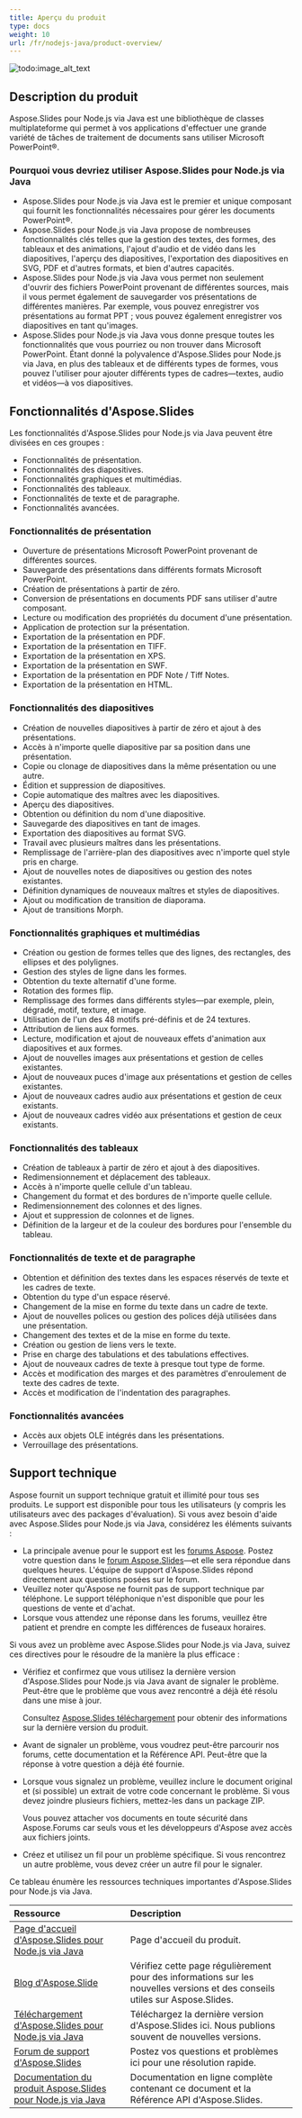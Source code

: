 ```yaml
---
title: Aperçu du produit
type: docs
weight: 10
url: /fr/nodejs-java/product-overview/
---
```


![todo:image_alt_text](aspose_slides-for-nodejs-via-java.png)

## **Description du produit**
Aspose.Slides pour Node.js via Java est une bibliothèque de classes multiplateforme qui permet à vos applications d'effectuer une grande variété de tâches de traitement de documents sans utiliser Microsoft PowerPoint®.

### Pourquoi vous devriez utiliser Aspose.Slides pour Node.js via Java

- Aspose.Slides pour Node.js via Java est le premier et unique composant qui fournit les fonctionnalités nécessaires pour gérer les documents PowerPoint®. 
- Aspose.Slides pour Node.js via Java propose de nombreuses fonctionnalités clés telles que la gestion des textes, des formes, des tableaux et des animations, l'ajout d'audio et de vidéo dans les diapositives, l'aperçu des diapositives, l'exportation des diapositives en SVG, PDF et d'autres formats, et bien d'autres capacités. 
- Aspose.Slides pour Node.js via Java vous permet non seulement d'ouvrir des fichiers PowerPoint provenant de différentes sources, mais il vous permet également de sauvegarder vos présentations de différentes manières. Par exemple, vous pouvez enregistrer vos présentations au format PPT ; vous pouvez également enregistrer vos diapositives en tant qu'images. 
- Aspose.Slides pour Node.js via Java vous donne presque toutes les fonctionnalités que vous pourriez ou non trouver dans Microsoft PowerPoint. Étant donné la polyvalence d'Aspose.Slides pour Node.js via Java, en plus des tableaux et de différents types de formes, vous pouvez l'utiliser pour ajouter différents types de cadres—textes, audio et vidéos—à vos diapositives. 

## **Fonctionnalités d'Aspose.Slides**

Les fonctionnalités d'Aspose.Slides pour Node.js via Java peuvent être divisées en ces groupes :

- Fonctionnalités de présentation.
- Fonctionnalités des diapositives.
- Fonctionnalités graphiques et multimédias.
- Fonctionnalités des tableaux.
- Fonctionnalités de texte et de paragraphe.
- Fonctionnalités avancées.

### **Fonctionnalités de présentation**

- Ouverture de présentations Microsoft PowerPoint provenant de différentes sources.
- Sauvegarde des présentations dans différents formats Microsoft PowerPoint.
- Création de présentations à partir de zéro.
- Conversion de présentations en documents PDF sans utiliser d'autre composant.
- Lecture ou modification des propriétés du document d'une présentation.
- Application de protection sur la présentation.
- Exportation de la présentation en PDF.
- Exportation de la présentation en TIFF.
- Exportation de la présentation en XPS.
- Exportation de la présentation en SWF.
- Exportation de la présentation en PDF Note / Tiff Notes.
- Exportation de la présentation en HTML.

### **Fonctionnalités des diapositives**

- Création de nouvelles diapositives à partir de zéro et ajout à des présentations.
- Accès à n'importe quelle diapositive par sa position dans une présentation.
- Copie ou clonage de diapositives dans la même présentation ou une autre.
- Édition et suppression de diapositives.
- Copie automatique des maîtres avec les diapositives.
- Aperçu des diapositives.
- Obtention ou définition du nom d'une diapositive.
- Sauvegarde des diapositives en tant de images.
- Exportation des diapositives au format SVG.
- Travail avec plusieurs maîtres dans les présentations.
- Remplissage de l'arrière-plan des diapositives avec n'importe quel style pris en charge.
- Ajout de nouvelles notes de diapositives ou gestion des notes existantes.
- Définition dynamiques de nouveaux maîtres et styles de diapositives.
- Ajout ou modification de transition de diaporama.
- Ajout de transitions Morph.

### **Fonctionnalités graphiques et multimédias**

- Création ou gestion de formes telles que des lignes, des rectangles, des ellipses et des polylignes.
- Gestion des styles de ligne dans les formes.
- Obtention du texte alternatif d'une forme.
- Rotation des formes flip.
- Remplissage des formes dans différents styles—par exemple, plein, dégradé, motif, texture, et image.
- Utilisation de l'un des 48 motifs pré-définis et de 24 textures.
- Attribution de liens aux formes.
- Lecture, modification et ajout de nouveaux effets d'animation aux diapositives et aux formes.
- Ajout de nouvelles images aux présentations et gestion de celles existantes.
- Ajout de nouveaux puces d'image aux présentations et gestion de celles existantes.
- Ajout de nouveaux cadres audio aux présentations et gestion de ceux existants.
- Ajout de nouveaux cadres vidéo aux présentations et gestion de ceux existants.

### **Fonctionnalités des tableaux**

- Création de tableaux à partir de zéro et ajout à des diapositives.
- Redimensionnement et déplacement des tableaux.
- Accès à n'importe quelle cellule d'un tableau.
- Changement du format et des bordures de n'importe quelle cellule.
- Redimensionnement des colonnes et des lignes.
- Ajout et suppression de colonnes et de lignes.
- Définition de la largeur et de la couleur des bordures pour l'ensemble du tableau.

### **Fonctionnalités de texte et de paragraphe**

- Obtention et définition des textes dans les espaces réservés de texte et les cadres de texte.
- Obtention du type d'un espace réservé.
- Changement de la mise en forme du texte dans un cadre de texte.
- Ajout de nouvelles polices ou gestion des polices déjà utilisées dans une présentation.
- Changement des textes et de la mise en forme du texte.
- Création ou gestion de liens vers le texte.
- Prise en charge des tabulations et des tabulations effectives.
- Ajout de nouveaux cadres de texte à presque tout type de forme.
- Accès et modification des marges et des paramètres d'enroulement de texte des cadres de texte.
- Accès et modification de l'indentation des paragraphes.

### **Fonctionnalités avancées**

- Accès aux objets OLE intégrés dans les présentations.
- Verrouillage des présentations.

## **Support technique**

Aspose fournit un support technique gratuit et illimité pour tous ses produits. Le support est disponible pour tous les utilisateurs (y compris les utilisateurs avec des packages d'évaluation). Si vous avez besoin d'aide avec Aspose.Slides pour Node.js via Java, considérez les éléments suivants :

- La principale avenue pour le support est les [forums Aspose](https://forum.aspose.com/). Postez votre question dans le [forum Aspose.Slides](https://forum.aspose.com/c/slides/11)—et elle sera répondue dans quelques heures. L'équipe de support d'Aspose.Slides répond directement aux questions posées sur le forum.
- Veuillez noter qu'Aspose ne fournit pas de support technique par téléphone. Le support téléphonique n'est disponible que pour les questions de vente et d'achat.
- Lorsque vous attendez une réponse dans les forums, veuillez être patient et prendre en compte les différences de fuseaux horaires.

Si vous avez un problème avec Aspose.Slides pour Node.js via Java, suivez ces directives pour le résoudre de la manière la plus efficace :

- Vérifiez et confirmez que vous utilisez la dernière version d'Aspose.Slides pour Node.js via Java avant de signaler le problème. Peut-être que le problème que vous avez rencontré a déjà été résolu dans une mise à jour.  

  Consultez [Aspose.Slides téléchargement](https://releases.aspose.com/slides/nodejs-java/) pour obtenir des informations sur la dernière version du produit.

- Avant de signaler un problème, vous voudrez peut-être parcourir nos forums, cette documentation et la Référence API. Peut-être que la réponse à votre question a déjà été fournie. 

- Lorsque vous signalez un problème, veuillez inclure le document original et (si possible) un extrait de votre code concernant le problème. Si vous devez joindre plusieurs fichiers, mettez-les dans un package ZIP. 

  Vous pouvez attacher vos documents en toute sécurité dans Aspose.Forums car seuls vous et les développeurs d'Aspose avez accès aux fichiers joints.

- Créez et utilisez un fil pour un problème spécifique. Si vous rencontrez un autre problème, vous devez créer un autre fil pour le signaler. 

Ce tableau énumère les ressources techniques importantes d'Aspose.Slides pour Node.js via Java.

|**Ressource**|**Description**|
| :- | :- |
|[Page d'accueil d'Aspose.Slides pour Node.js via Java](https://products.aspose.com/slides/nodejs-java/)|Page d'accueil du produit.|
|[Blog d'Aspose.Slide](https://blog.aspose.com/category/slides/)|Vérifiez cette page régulièrement pour des informations sur les nouvelles versions et des conseils utiles sur Aspose.Slides.|
|[Téléchargement d'Aspose.Slides pour Node.js via Java](https://releases.aspose.com/slides/nodejs-java/)|Téléchargez la dernière version d'Aspose.Slides ici. Nous publions souvent de nouvelles versions.|
|[Forum de support d'Aspose.Slides](https://forum.aspose.com/c/slides/11)|Postez vos questions et problèmes ici pour une résolution rapide.|
|[Documentation du produit Aspose.Slides pour Node.js via Java](/slides/fr/nodejs-java/)|Documentation en ligne complète contenant ce document et la Référence API d'Aspose.Slides.|